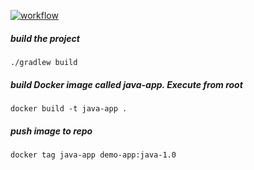 [![workflow](https://github.com/rumeysakdogan/my-gha-project/actions/workflows/ci.yml/badge.svg)](https://github.com/rumeysakdogan/my-gha-project/actions/workflows/ci.yml)

##### build the project

    ./gradlew build

##### build Docker image called java-app. Execute from root

    docker build -t java-app .
    
##### push image to repo 

    docker tag java-app demo-app:java-1.0
    
